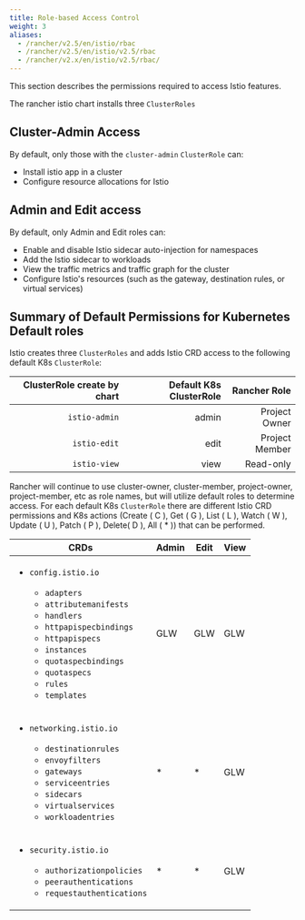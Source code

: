 ```yaml
---
title: Role-based Access Control
weight: 3
aliases:
  - /rancher/v2.5/en/istio/rbac
  - /rancher/v2.5/en/istio/v2.5/rbac
  - /rancher/v2.x/en/istio/v2.5/rbac/
---
```


This section describes the permissions required to access Istio features.

The rancher istio chart installs three `ClusterRoles`

## Cluster-Admin Access

By default, only those with the `cluster-admin` `ClusterRole` can:

- Install istio app in a cluster
- Configure resource allocations for Istio


## Admin and Edit access

By default, only Admin and Edit roles can:

- Enable and disable Istio sidecar auto-injection for namespaces
- Add the Istio sidecar to workloads
- View the traffic metrics and traffic graph for the cluster
- Configure Istio's resources (such as the gateway, destination rules, or virtual services)

## Summary of Default Permissions for Kubernetes Default roles

Istio creates three `ClusterRoles` and adds Istio CRD access to the following default K8s `ClusterRole`:

ClusterRole create by chart | Default K8s ClusterRole  | Rancher Role |
 ------------------------------:| ---------------------------:|---------:|
 `istio-admin` | admin| Project Owner |
 `istio-edit`| edit | Project Member |
 `istio-view` | view | Read-only |

Rancher will continue to use cluster-owner, cluster-member, project-owner, project-member, etc as role names, but will utilize default roles to determine access. For each default K8s `ClusterRole` there are different Istio CRD permissions and K8s actions (Create ( C ), Get ( G ), List ( L ), Watch ( W ), Update ( U ), Patch ( P ), Delete( D ), All ( * )) that can be performed.


|CRDs                        | Admin | Edit | View
|----------------------------| ------| -----| -----
| <ul><li>`config.istio.io`</li><ul><li>`adapters`</li><li>`attributemanifests`</li><li>`handlers`</li><li>`httpapispecbindings`</li><li>`httpapispecs`</li><li>`instances`</li><li>`quotaspecbindings`</li><li>`quotaspecs`</li><li>`rules`</li><li>`templates`</li></ul></ul>| GLW | GLW | GLW
|<ul><li>`networking.istio.io`</li><ul><li>`destinationrules`</li><li>`envoyfilters`</li><li>`gateways`</li><li>`serviceentries`</li><li>`sidecars`</li><li>`virtualservices`</li><li>`workloadentries`</li></ul></ul>| * | * | GLW
|<ul><li>`security.istio.io`</li><ul><li>`authorizationpolicies`</li><li>`peerauthentications`</li><li>`requestauthentications`</li></ul></ul>| * | * | GLW